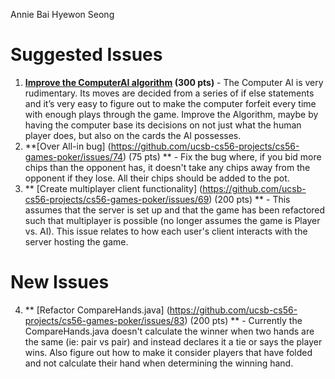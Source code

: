 Annie Bai  Hyewon Seong

Suggested Issues
=================

1. **[Improve the ComputerAI algorithm](https://github.com/ucsb-cs56-projects/cs56-games-poker/issues/55) (300 pts)** - The Computer AI is very rudimentary. Its moves are decided from a series of if else statements and it’s very easy to figure out to make the computer forfeit every time with enough plays through the game. Improve the Algorithm, maybe by having the computer base its decisions on not just what the human player does, but also on the cards the AI possesses.
2. **[Over All-in bug] (https://github.com/ucsb-cs56-projects/cs56-games-poker/issues/74) (75 pts) ** - Fix the bug where, if you bid more chips than the opponent has, it doesn't take any chips away from the opponent if they lose. All their chips should be added to the pot.
3. ** [Create multiplayer client functionality] (https://github.com/ucsb-cs56-projects/cs56-games-poker/issues/69) (200 pts) ** - This assumes that the server is set up and that the game has been refactored such that multiplayer is possible (no longer assumes the game is Player vs. AI). This issue relates to how each user's client interacts with the server hosting the game.

New Issues
==========

4. ** [Refactor CompareHands.java] (https://github.com/ucsb-cs56-projects/cs56-games-poker/issues/83) (200 pts) ** - Currently the CompareHands.java doesn't calculate the winner when two hands are the same (ie: pair vs pair) and instead declares it a tie or says the player wins. Also figure out how to make it consider players that have folded and not calculate their hand when determining the winning hand.
